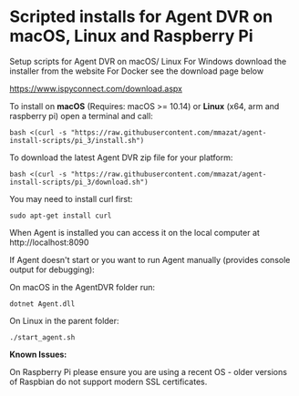 # Scripted installs for Agent DVR on macOS, Linux and Raspberry Pi
Setup scripts for Agent DVR on macOS/ Linux
For Windows download the installer from the website
For Docker see the download page below

https://www.ispyconnect.com/download.aspx

To install on **macOS** (Requires: macOS >= 10.14) or **Linux** (x64, arm and raspberry pi) open a terminal and call:

    bash <(curl -s "https://raw.githubusercontent.com/mmazat/agent-install-scripts/pi_3/install.sh")

To download the latest Agent DVR zip file for your platform:

    bash <(curl -s "https://raw.githubusercontent.com/mmazat/agent-install-scripts/pi_3/download.sh")

You may need to install curl first:

    sudo apt-get install curl

When Agent is installed you can access it on the local computer at http://localhost:8090


If Agent doesn't start or you want to run Agent manually (provides console output for debugging):

On macOS in the AgentDVR folder run:

    dotnet Agent.dll
    
On Linux in the parent folder:

    ./start_agent.sh
   
**Known Issues:**

On Raspberry Pi please ensure you are using a recent OS - older versions of Raspbian do not support modern SSL certificates.
